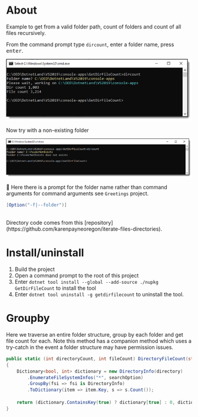 ﻿# About

Example to get from a valid folder path, count of folders and count of all files recursively.

From the command prompt type `dircount`, enter a folder name, press <kbd>enter</kbd>.

![Screen Shot1](assets/screenShot1.png)

Now try with a non-existing folder

![Screens Shot2](assets/screensShot2.png)


:small_orange_diamond:
Here there is a prompt for the folder name rather than command arguments for command arguments see `Greetings` project.

```csharp
[Option("-f|--folder")]
```

</br>
Directory code comes from this [repository](https://github.com/karenpayneoregon/iterate-files-directories).


# Install/uninstall

1. Build the project
1. Open a command prompt to the root of this project
1. Enter `dotnet tool install --global --add-source ./nupkg GetDirFileCount` to install the tool
1. Enter `dotnet tool uninstall -g getdirfilecount` to uninstall the tool.

# Groupby

Here we traverse an entire folder structure, group by each folder and get file count for each. Note this method has a companion method which uses a try-catch in the event a folder structure may have permission issues.

```csharp
public static (int directoryCount, int fileCount) DirectoryFileCount(string directory, SearchOption searchOption)
{
    Dictionary<bool, int> dictionary = new DirectoryInfo(directory)
        .EnumerateFileSystemInfos("*", searchOption)
        .GroupBy(fsi => fsi is DirectoryInfo)
        .ToDictionary(item => item.Key, s => s.Count());

    return (dictionary.ContainsKey(true) ? dictionary[true] : 0, dictionary.ContainsKey(false) ? dictionary[false] : 0);
}
```

